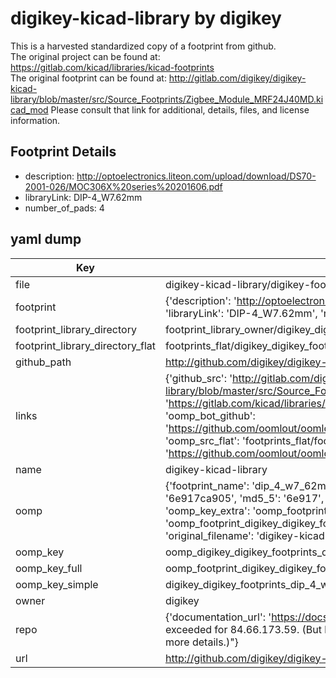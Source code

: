 # digikey-kicad-library by digikey  
This is a harvested standardized copy of a footprint from github.  
The original project can be found at:  
https://gitlab.com/kicad/libraries/kicad-footprints  
The original footprint can be found at:
http://gitlab.com/digikey/digikey-kicad-library/blob/master/src/Source_Footprints/Zigbee_Module_MRF24J40MD.kicad_mod
Please consult that link for additional, details, files, and license information.  
## Footprint Details
* description: http://optoelectronics.liteon.com/upload/download/DS70-2001-026/MOC306X%20series%20201606.pdf  
* libraryLink: DIP-4_W7.62mm  
* number_of_pads: 4  
## yaml dump  
| Key | Value |  
| --- | --- |  
| file | digikey-kicad-library/digikey-footprints.pretty/DIP-4_W7.62mm.kicad_mod |  
| footprint | {'description': 'http://optoelectronics.liteon.com/upload/download/DS70-2001-026/MOC306X%20series%20201606.pdf', 'libraryLink': 'DIP-4_W7.62mm', 'number_of_pads': 4} |  
| footprint_library_directory | footprint_library_owner/digikey_digikey-kicad-library |  
| footprint_library_directory_flat | footprints_flat/digikey_digikey_footprints_dip_4_w7_62mm/working |  
| github_path | http://github.com/digikey/digikey-kicad-library/blob/master/digikey-footprints.pretty/DIP-4_W7.62mm.kicad_mod |  
| links | {'github_src': 'http://gitlab.com/digikey/digikey-kicad-library/blob/master/src/Source_Footprints/Zigbee_Module_MRF24J40MD.kicad_mod', 'github_src_repo': 'https://gitlab.com/kicad/libraries/kicad-footprints', 'oomp_bot': 'footprints/digikey_digikey_footprints_dip_4_w7_62mm/working', 'oomp_bot_github': 'https://github.com/oomlout/oomlout_oomp_footprint_bot/tree/main/footprints/digikey_digikey_footprints_dip_4_w7_62mm/working', 'oomp_src_flat': 'footprints_flat/footprints_flat/digikey_digikey_footprints_dip_4_w7_62mm/working', 'oomp_src_flat_github': 'https://github.com/oomlout/oomlout_oomp_footprint_src/tree/main/footprints_flat/digikey_digikey_footprints_dip_4_w7_62mm/working'} |  
| name | digikey-kicad-library |  
| oomp | {'footprint_name': 'dip_4_w7_62mm', 'library_name': 'digikey_footprints', 'md5': '6e917ca9058a4c1e31d6bfd073f53238', 'md5_10': '6e917ca905', 'md5_5': '6e917', 'md5_6': '6e917c', 'oomp_key': 'oomp_digikey_digikey_footprints_dip_4_w7_62mm', 'oomp_key_extra': 'oomp_footprint_digikey_digikey_footprints_dip_4_w7_62mm', 'oomp_key_full': 'oomp_footprint_digikey_digikey_footprints_dip_4_w7_62mm_6e917c', 'oomp_key_simple': 'digikey_digikey_footprints_dip_4_w7_62mm', 'original_filename': 'digikey-kicad-library/digikey-footprints.pretty/DIP-4_W7.62mm.kicad_mod', 'owner_name': 'digikey'} |  
| oomp_key | oomp_digikey_digikey_footprints_dip_4_w7_62mm |  
| oomp_key_full | oomp_footprint_digikey_digikey_footprints_dip_4_w7_62mm |  
| oomp_key_simple | digikey_digikey_footprints_dip_4_w7_62mm |  
| owner | digikey |  
| repo | {'documentation_url': 'https://docs.github.com/rest/overview/resources-in-the-rest-api#rate-limiting', 'message': "API rate limit exceeded for 84.66.173.59. (But here's the good news: Authenticated requests get a higher rate limit. Check out the documentation for more details.)"} |  
| url | http://github.com/digikey/digikey-kicad-library |  


